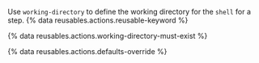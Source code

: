 Use `working-directory` to define the working directory for the `shell` for a step. {% data reusables.actions.reusable-keyword %}

{% data reusables.actions.working-directory-must-exist %}


{% data reusables.actions.defaults-override %}
